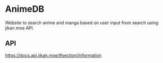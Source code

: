 
# AnimeDB

Website to search anime and manga based on user input from search using jikan.moe API.

## API
https://docs.api.jikan.moe/#section/Information